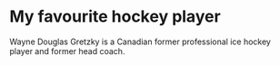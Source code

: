 # My favourite hockey player

Wayne Douglas Gretzky is a Canadian former professional ice hockey player and former head coach.